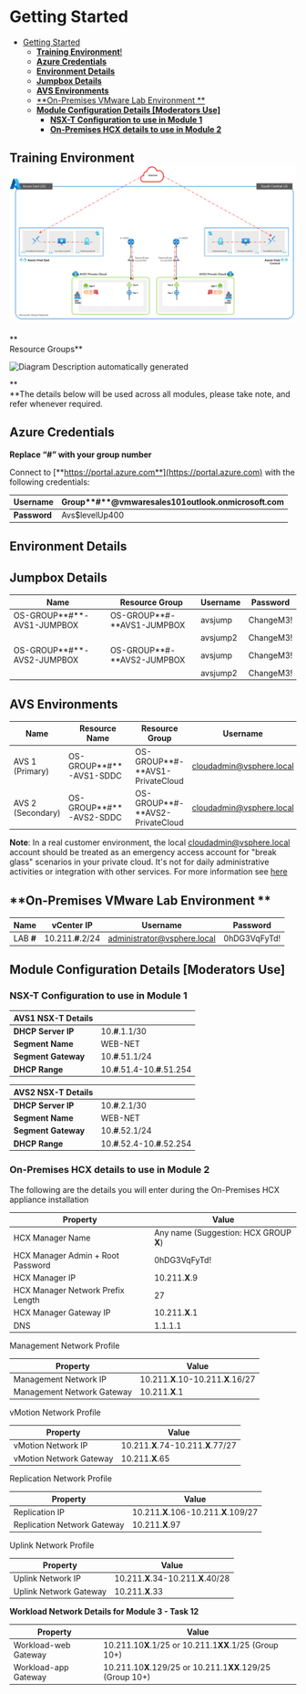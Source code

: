# Getting Started
- [Getting Started](#getting-started)
  - [**Training Environment**!](#training-environment)
  - [**Azure Credentials**](#azure-credentials)
  - [**Environment Details**](#environment-details)
  - [**Jumpbox Details**](#jumpbox-details)
  - [**AVS Environments**](#avs-environments)
  - [**On-Premises VMware Lab Environment **](#on-premises-vmware-lab-environment-)
  - [**Module Configuration Details [Moderators Use]**](#module-configuration-details-moderators-use)
    - [**NSX-T Configuration to use in Module 1**](#nsx-t-configuration-to-use-in-module-1)
    - [**On-Premises HCX details to use in Module 2**](#on-premises-hcx-details-to-use-in-module-2)

## **Training Environment**![](media/a93c2b281a764f53c6183585451a6964.png)

**  
Resource Groups**

![Diagram Description automatically
generated](media/0d442085a2fd76810c980bf6a0c8661f.png)

**  
**The details below will be used across all modules, please take note, and refer
whenever required.

## **Azure Credentials**

**Replace “\#” with your group number**

Connect to [**https://portal.azure.com**](https://portal.azure.com) with the
following credentials:

| **Username** | Group**\#**@vmwaresales101outlook.onmicrosoft.com |
|--------------|---------------------------------------------------|
| **Password** | Avs\$levelUp400                                   |

## **Environment Details**

## **Jumpbox Details**

| **Name**                    | **Resource Group**          | **Username** | **Password** |
|-----------------------------|-----------------------------|--------------|--------------|
| OS-GROUP**\#**-AVS1-JUMPBOX | OS-GROUP**\#-**AVS1-JUMPBOX | avsjump      | ChangeM3!    |
|                             |                             | avsjump2     | ChangeM3!    |
| OS-GROUP**\#**-AVS2-JUMPBOX | OS-GROUP**\#-**AVS2-JUMPBOX | avsjump      | ChangeM3!    |
|                             |                             | avsjump2     | ChangeM3!    |

## **AVS Environments**

| **Name**          | **Resource Name**        | **Resource Group**               | **Username**             | **Password**               |
|-------------------|--------------------------|----------------------------------|--------------------------|----------------------------|
| AVS 1 (Primary)   | OS-GROUP**\#**-AVS1-SDDC | OS-GROUP**\#-**AVS1-PrivateCloud | cloudadmin@vsphere.local | Obtain from the AVS Portal |
| AVS 2 (Secondary) | OS-GROUP**\#**-AVS2-SDDC | OS-GROUP**\#-**AVS2-PrivateCloud | cloudadmin@vsphere.local | Obtain from the AVS Portal |

**Note**: In a real customer environment, the local
[cloudadmin@vsphere.local](mailto:cloudadmin@vsphere.local) account should be
treated as an emergency access account for "break glass" scenarios in your
private cloud. It's not for daily administrative activities or integration with
other services. For more information see
[here](https://docs.microsoft.com/en-us/azure/azure-vmware/concepts-identity)

## **On-Premises VMware Lab Environment **

| **Name**   | **vCenter IP**     | **Username**                | **Password** |
|------------|--------------------|-----------------------------|--------------|
| LAB **\#** | 10.211.**\#**.2/24 | administrator@vsphere.local | 0hDG3VqFyTd! |

## **Module Configuration Details [Moderators Use]**

### **NSX-T Configuration to use in Module 1**

| **AVS1 NSX-T Details** |                                 |
|------------------------|---------------------------------|
| **DHCP Server IP**     | 10.**\#**.1.1/30                |
| **Segment Name**       | WEB-NET                         |
| **Segment Gateway**    | 10.**\#**.51.1/24               |
| **DHCP Range**         | 10.**\#**.51.4-10.**\#**.51.254 |

| **AVS2 NSX-T Details** |                                 |
|------------------------|---------------------------------|
| **DHCP Server IP**     | 10.**\#**.2.1/30                |
| **Segment Name**       | WEB-NET                         |
| **Segment Gateway**    | 10.**\#**.52.1/24               |
| **DHCP Range**         | 10.**\#**.52.4-10.**\#**.52.254 |

### **On-Premises HCX details to use in Module 2**

The following are the details you will enter during the On-Premises HCX
appliance installation

| **Property**                      | **Value**                              |
|-----------------------------------|----------------------------------------|
| HCX Manager Name                  | Any name (Suggestion: HCX GROUP **X**) |
| HCX Manager Admin + Root Password | 0hDG3VqFyTd!                           |
| HCX Manager IP                    | 10.211.**X**.9                         |
| HCX Manager Network Prefix Length | 27                                     |
| HCX Manager Gateway IP            | 10.211.**X**.1                         |
| DNS                               | 1.1.1.1                                |

Management Network Profile

| **Property**               | **Value**                          |
|----------------------------|------------------------------------|
| Management Network IP      | 10.211.**X**.10-10.211.**X**.16/27 |
| Management Network Gateway | 10.211.**X**.1                     |

vMotion Network Profile

| **Property**            | **Value**                          |
|-------------------------|------------------------------------|
| vMotion Network IP      | 10.211.**X**.74-10.211.**X**.77/27 |
| vMotion Network Gateway | 10.211.**X**.65                    |

Replication Network Profile

| **Property**                | **Value**                            |
|-----------------------------|--------------------------------------|
| Replication IP              | 10.211.**X**.106-10.211.**X**.109/27 |
| Replication Network Gateway | 10.211.**X**.97                      |

Uplink Network Profile

| **Property**           | **Value**                          |
|------------------------|------------------------------------|
| Uplink Network IP      | 10.211.**X**.34-10.211.**X**.40/28 |
| Uplink Network Gateway | 10.211.**X**.33                    |

**Workload Network Details for Module 3 - Task 12**

| **Property**         | **Value**                                                  |
|----------------------|------------------------------------------------------------|
| Workload-web Gateway | 10.211.10**X**.1/25 or 10.211.1**XX**.1/25 (Group 10+)     |
| Workload-app Gateway | 10.211.10**X**.129/25 or 10.211.1**XX**.129/25 (Group 10+) |
